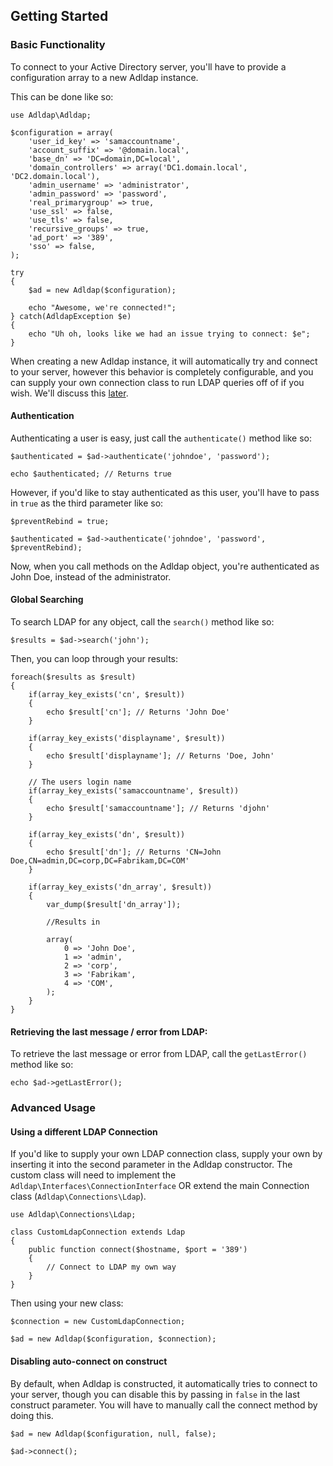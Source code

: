 ## Getting Started

### Basic Functionality

To connect to your Active Directory server, you'll have to provide a configuration array to a new Adldap instance.

This can be done like so:

    use Adldap\Adldap;

    $configuration = array(
        'user_id_key' => 'samaccountname',
        'account_suffix' => '@domain.local',
        'base_dn' => 'DC=domain,DC=local',
        'domain_controllers' => array('DC1.domain.local', 'DC2.domain.local'),
        'admin_username' => 'administrator',
        'admin_password' => 'password',
        'real_primarygroup' => true,
        'use_ssl' => false,
        'use_tls' => false,
        'recursive_groups' => true,
        'ad_port' => '389',
        'sso' => false,
    );
    
    try
    {
        $ad = new Adldap($configuration);
        
        echo "Awesome, we're connected!";
    } catch(AdldapException $e)
    {
        echo "Uh oh, looks like we had an issue trying to connect: $e";
    }
   
When creating a new Adldap instance, it will automatically try and connect to your server, however this behavior
is completely configurable, and you can supply your own connection class to run LDAP queries off of if you wish.
We'll discuss this [later](#advanced-usage).

#### Authentication

Authenticating a user is easy, just call the `authenticate()` method like so:

    $authenticated = $ad->authenticate('johndoe', 'password');
    
    echo $authenticated; // Returns true
    
However, if you'd like to stay authenticated as this user, you'll have to pass in `true` as the third parameter like so:

    $preventRebind = true;
    
    $authenticated = $ad->authenticate('johndoe', 'password', $preventRebind);
    
Now, when you call methods on the Adldap object, you're authenticated as John Doe, instead of the administrator.

#### Global Searching

To search LDAP for any object, call the `search()` method like so:

    $results = $ad->search('john');

Then, you can loop through your results:    
    
    foreach($results as $result)
    {
        if(array_key_exists('cn', $result))
        {
            echo $result['cn']; // Returns 'John Doe'
        }
        
        if(array_key_exists('displayname', $result))
        {
            echo $result['displayname']; // Returns 'Doe, John'
        }
        
        // The users login name
        if(array_key_exists('samaccountname', $result))
        {
            echo $result['samaccountname']; // Returns 'djohn'
        }
    
        if(array_key_exists('dn', $result))
        {
            echo $result['dn']; // Returns 'CN=John Doe,CN=admin,DC=corp,DC=Fabrikam,DC=COM'
        }
        
        if(array_key_exists('dn_array', $result))
        {
            var_dump($result['dn_array']);
            
            //Results in
            
            array(
                0 => 'John Doe',
                1 => 'admin',
                2 => 'corp',
                3 => 'Fabrikam',
                4 => 'COM',
            );
        }
    }
   
#### Retrieving the last message / error from LDAP:

To retrieve the last message or error from LDAP, call the `getLastError()` method like so:

    echo $ad->getLastError();
    
### Advanced Usage

#### Using a different LDAP Connection

If you'd like to supply your own LDAP connection class, supply your own by inserting it into the second parameter in
the Adldap constructor. The custom class will need to implement the `Adldap\Interfaces\ConnectionInterface` OR extend
the main Connection class (`Adldap\Connections\Ldap`).

    use Adldap\Connections\Ldap;
    
    class CustomLdapConnection extends Ldap
    {
        public function connect($hostname, $port = '389')
        {
            // Connect to LDAP my own way
        }
    }

Then using your new class:

    $connection = new CustomLdapConnection;
    
    $ad = new Adldap($configuration, $connection);

#### Disabling auto-connect on construct

By default, when Adldap is constructed, it automatically tries to connect to your server, though you can disable this
by passing in `false` in the last construct parameter. You will have to manually call the connect method by doing this.

    $ad = new Adldap($configuration, null, false);
    
    $ad->connect();